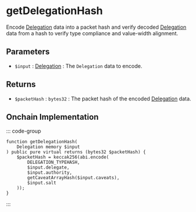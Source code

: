 # getDelegationHash

Encode [Delegation](/base-types/Delegation) data into a packet hash and verify decoded [Delegation](/base-types/Delegation) data from a hash to verify type compliance and value-width alignment.

## Parameters

- `$input` : [Delegation](/base-types/Delegation) : The `Delegation` data to encode.

## Returns

- `$packetHash` : `bytes32` : The packet hash of the encoded [Delegation](/base-types/Delegation) data.

## Onchain Implementation

::: code-group

``` solidity [Types.sol:getDelegationHash]
function getDelegationHash(
	Delegation memory $input
) public pure virtual returns (bytes32 $packetHash) {
	$packetHash = keccak256(abi.encode(
		DELEGATION_TYPEHASH,
		$input.delegate,
		$input.authority,
		getCaveatArrayHash($input.caveats),
		$input.salt
	));
}
``` 

:::